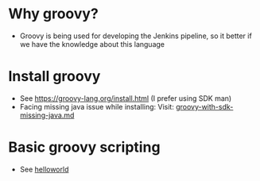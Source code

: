 # Why groovy?
- Groovy is being used for developing the Jenkins pipeline, so it better if we have the knowledge about this language

# Install groovy
- See https://groovy-lang.org/install.html (I prefer using SDK man)
- Facing missing java issue while installing: Visit: [groovy-with-sdk-missing-java.md](.././../troubleshooting/installation/groovy-with-sdk-missing-java.md)

# Basic groovy scripting
- See [helloworld](./helloworld/)
